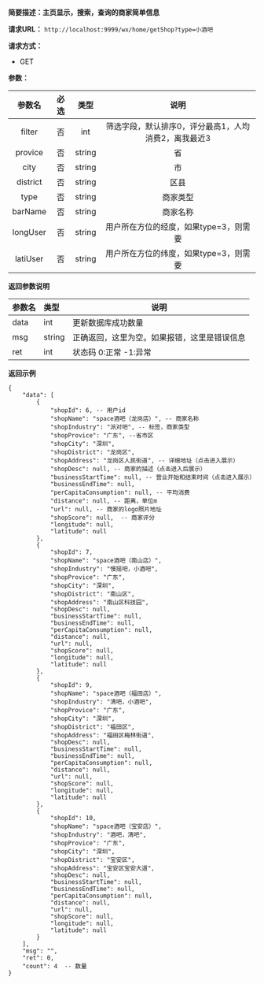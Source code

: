 **简要描述：主页显示，搜索，查询的商家简单信息** 

**请求URL：** 
` http://localhost:9999/wx/home/getShop?type=小酒吧 `

**请求方式：**
- GET

**参数：** 

| 参数名 | 必选 | 类型 | 说明 |
| :----: | :----: | :----: |  :----: |
| filter | 否 | int |筛选字段，默认排序0，评分最高1，人均消费2，离我最近3 |
| provice | 否 | string |省 |
| city | 否 | string |市 |
| district | 否 | string |区县 |
| type | 否 | string |商家类型 |
| barName | 否 | string |商家名称 |
| longUser | 否 | string |用户所在方位的经度，如果type=3，则需要 |
| latiUser | 否 | string |用户所在方位的纬度，如果type=3，则需要 |


 **返回参数说明** 
 
|参数名|类型|说明|
|:-----  |:-----|----- |
|data| int|更新数据库成功数量|
|msg|string|正确返回，这里为空。如果报错，这里是错误信息|
|ret|int|状态码 0:正常  -1:异常|


 **返回示例**
 ``` 
 {
     "data": [
         {
             "shopId": 6, -- 用户id
             "shopName": "space酒吧（龙岗店）", -- 商家名称
             "shopIndustry": "派对吧", -- 标签，商家类型
             "shopProvice": "广东", --省市区
             "shopCity": "深圳",
             "shopDistrict": "龙岗区",
             "shopAddress": "龙岗区人民街道", -- 详细地址（点击进入展示）
             "shopDesc": null, -- 商家的描述（点击进入后展示）
             "businessStartTime": null, -- 营业开始和结束时间（点击进入展示）
             "businessEndTime": null,
             "perCapitaConsumption": null, -- 平均消费
             "distance": null, -- 距离，单位m
             "url": null, -- 商家的logo照片地址
             "shopScore": null,  -- 商家评分
             "longitude": null,
             "latitude": null
         },
         {
             "shopId": 7,
             "shopName": "space酒吧（南山店）",
             "shopIndustry": "慢摇吧，小酒吧",
             "shopProvice": "广东",
             "shopCity": "深圳",
             "shopDistrict": "南山区",
             "shopAddress": "南山区科技园",
             "shopDesc": null,
             "businessStartTime": null,
             "businessEndTime": null,
             "perCapitaConsumption": null,
             "distance": null,
             "url": null,
             "shopScore": null,
             "longitude": null,
             "latitude": null
         },
         {
             "shopId": 9,
             "shopName": "space酒吧（福田店）",
             "shopIndustry": "清吧，小酒吧",
             "shopProvice": "广东",
             "shopCity": "深圳",
             "shopDistrict": "福田区",
             "shopAddress": "福田区梅林街道",
             "shopDesc": null,
             "businessStartTime": null,
             "businessEndTime": null,
             "perCapitaConsumption": null,
             "distance": null,
             "url": null,
             "shopScore": null,
             "longitude": null,
             "latitude": null
         },
         {
             "shopId": 10,
             "shopName": "space酒吧（宝安店）",
             "shopIndustry": "酒吧，清吧",
             "shopProvice": "广东",
             "shopCity": "深圳",
             "shopDistrict": "宝安区",
             "shopAddress": "宝安区宝安大道",
             "shopDesc": null,
             "businessStartTime": null,
             "businessEndTime": null,
             "perCapitaConsumption": null,
             "distance": null,
             "url": null,
             "shopScore": null,
             "longitude": null,
             "latitude": null
         }
     ],
     "msg": "",
     "ret": 0,
     "count": 4  -- 数量
 }
``` 